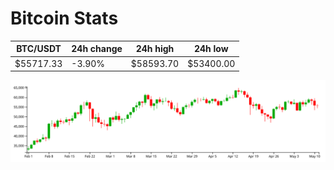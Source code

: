 # Bitcoin Stats

BTC/USDT|24h change|24h high|24h low|
|---|---|---|---|
|$55717.33|-3.90%|$58593.70|$53400.00|

<img src="./chart.svg">
